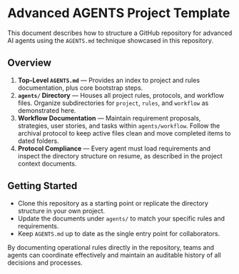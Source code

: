 # Advanced AGENTS Project Template

This document describes how to structure a GitHub repository for advanced AI agents using the `AGENTS.md` technique showcased in this repository.

## Overview
1. **Top-Level `AGENTS.md`** — Provides an index to project and rules documentation, plus core bootstrap steps.
2. **`agents/` Directory** — Houses all project rules, protocols, and workflow files. Organize subdirectories for `project`, `rules`, and `workflow` as demonstrated here.
3. **Workflow Documentation** — Maintain requirement proposals, strategies, user stories, and tasks within `agents/workflow`. Follow the archival protocol to keep active files clean and move completed items to dated folders.
4. **Protocol Compliance** — Every agent must load requirements and inspect the directory structure on resume, as described in the project context documents.

## Getting Started
- Clone this repository as a starting point or replicate the directory structure in your own project.
- Update the documents under `agents/` to match your specific rules and requirements.
- Keep `AGENTS.md` up to date as the single entry point for collaborators.

By documenting operational rules directly in the repository, teams and agents can coordinate effectively and maintain an auditable history of all decisions and processes.
